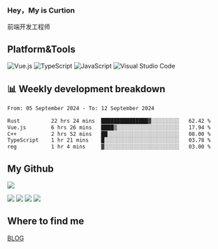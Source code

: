 ### Hey，My is Curtion
前端开发工程师
## Platform&Tools

![Vue.js](https://img.shields.io/badge/-Vue.js-4FC08D?style=flat-square&logo=Vue.js&logoColor=white)
![TypeScript](https://img.shields.io/badge/-TypeScript-007ACC?style=flat-square&logo=typescript&logoColor=white)
![JavaScript](https://img.shields.io/badge/-JavaScript-F7DF1E?style=flat-square&logo=javascript&logoColor=black)
![Visual Studio Code](https://img.shields.io/badge/-VSCode-007ACC?style=flat-square&logo=Visual-Studio-Code&logoColor=white)

## 📊 Weekly development breakdown

<!--START_SECTION:waka-->

```txt
From: 05 September 2024 - To: 12 September 2024

Rust          22 hrs 24 mins  ███████████████▓░░░░░░░░░   62.42 %
Vue.js        6 hrs 26 mins   ████▒░░░░░░░░░░░░░░░░░░░░   17.94 %
C++           2 hrs 52 mins   ██░░░░░░░░░░░░░░░░░░░░░░░   08.00 %
TypeScript    1 hr 21 mins    █░░░░░░░░░░░░░░░░░░░░░░░░   03.78 %
reg           1 hr 4 mins     ▓░░░░░░░░░░░░░░░░░░░░░░░░   03.00 %
```

<!--END_SECTION:waka-->

## My Github

![](http://github-profile-summary-cards.vercel.app/api/cards/profile-details?username=curtion&theme=nord_bright)

![](http://github-profile-summary-cards.vercel.app/api/cards/stats?username=curtion&theme=nord_bright)
![](http://github-profile-summary-cards.vercel.app/api/cards/productive-time?username=curtion&theme=nord_bright&utcOffset=8)
![](http://github-profile-summary-cards.vercel.app/api/cards/repos-per-language?username=curtion&theme=nord_bright)
![](http://github-profile-summary-cards.vercel.app/api/cards/most-commit-language?username=curtion&theme=nord_bright)

## Where to find me

[BLOG](https://blog.3gxk.net)
